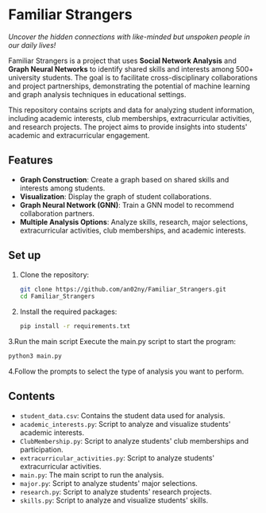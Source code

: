 # Familiar Strangers
_Uncover the hidden connections with like-minded but unspoken people in our daily lives!_



Familiar Strangers is a project that uses **Social Network Analysis** and **Graph Neural Networks** to identify shared skills and interests among  500+ university students.
The goal is to facilitate cross-disciplinary collaborations and project partnerships, demonstrating the potential of machine learning and graph analysis techniques in educational settings.

This repository contains scripts and data for analyzing student information, including academic interests, club memberships, extracurricular activities, and research projects. The project aims to provide insights into students' academic and extracurricular engagement.

## Features
- **Graph Construction**: Create a graph based on shared skills and interests among students.
- **Visualization**: Display the graph of student collaborations.
- **Graph Neural Network (GNN)**: Train a GNN model to recommend collaboration partners.
- **Multiple Analysis Options**: Analyze skills, research, major selections, extracurricular activities, club memberships, and academic interests.


## Set up

1. Clone the repository:
    ```bash
    git clone https://github.com/an02ny/Familiar_Strangers.git
    cd Familiar_Strangers
    ```

2. Install the required packages:
    ```bash
    pip install -r requirements.txt
    ```
3.Run the main script
Execute the main.py script to start the program:
   
   ```bash
   python3 main.py
 ```
   
4.Follow the prompts to select the type of analysis you want to perform.

## Contents
- `student_data.csv`: Contains the student data used for analysis.
- `academic_interests.py`: Script to analyze and visualize students' academic interests.
- `ClubMembership.py`: Script to analyze students' club memberships and participation.
- `extracurricular_activities.py`: Script to analyze students' extracurricular activities.
- `main.py`: The main script to run the analysis.
- `major.py`: Script to analyze students' major selections.
- `research.py`: Script to analyze students' research projects.
- `skills.py`: Script to analyze and visualize students' skills.

